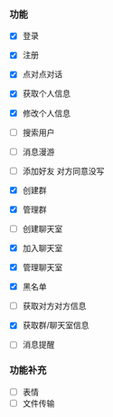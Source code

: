 ### 功能

- [x] 登录
- [x] 注册
- [x] 点对点对话
- [x] 获取个人信息
- [x] 修改个人信息
- [ ] 搜索用户
- [ ] 消息漫游
- [ ] 添加好友 对方同意没写
- [x] 创建群
- [x] 管理群
- [ ] 创建聊天室
- [x] 加入聊天室
- [x] 管理聊天室
- [x] 黑名单
- [ ] 获取对方对方信息
- [x] 获取群/聊天室信息
- [ ] 消息提醒


### 功能补充

- [ ] 表情
- [ ] 文件传输
